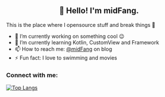 <h2 align="center">👋 Hello! I'm midFang.</h2>

This is the place where I opensource stuff and break things :rofl:

- 🔭 I’m currently working on something cool :wink:
- 🌱 I’m currently learning Kotlin, CustomView and Framework
- 📫 How to reach me: [@midFang](https://midFang.com) on blog
- ⚡ Fun fact: I love to swimming and movies

### Connect with me:


[![Top Langs](https://github-readme-stats.vercel.app/api/top-langs/?username=midFang&layout=compact)](https://github.com/anuraghazra/github-readme-stats)


